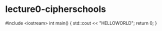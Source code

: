 # lecture0-cipherschools
#include &lt;iostream>  int main() {        std::cout &lt;&lt; "HELLOWORLD";      return 0; }
